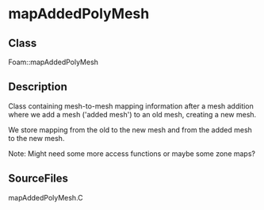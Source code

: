 # mapAddedPolyMesh 
## Class
Foam::mapAddedPolyMesh

## Description
Class containing mesh-to-mesh mapping information after a mesh addition
where we add a mesh ('added mesh') to an old mesh, creating a new mesh.

We store mapping from the old to the new mesh and from the added mesh
to the new mesh.

Note: Might need some more access functions or maybe some zone maps?

## SourceFiles
mapAddedPolyMesh.C

